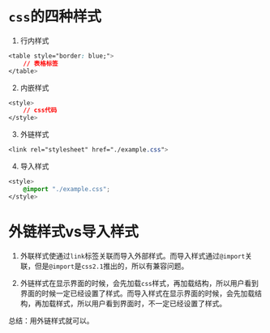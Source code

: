 # `css`的四种样式

1. 行内样式
```css
<table style="border: blue;">
    // 表格标签
</table>
```

2. 内嵌样式
```css
<style>
    // css代码
</style>
```

3. 外链样式
```css
<link rel="stylesheet" href="./example.css">
```

4. 导入样式
```css
<style>
    @import "./example.css";
</style>
```

# 外链样式vs导入样式

1. 外联样式使通过`link`标签关联而导入外部样式。而导入样式通过`@import`关联，但是`@import`是`css2.1`推出的，所以有兼容问题。

2. 外链样式在显示界面的时候，会先加载`css`样式，再加载结构，所以用户看到界面的时候一定已经设置了样式。而导入样式在显示界面的时候，会先加载结构，再加载样式，所以用户看到界面时，不一定已经设置了样式。

总结：用外链样式就可以。

